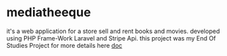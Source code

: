 # mediatheeque

it's a web application for a store sell and rent books and movies. developed using PHP Frame-Work Laravel and Stripe Api.
this project was my End Of Studies Project for more details here [doc](https://drive.google.com/file/d/1JSuhzpOSXeDcE0WVA6Zh3Ysw-iSVPTBq/view?usp=sharing)
